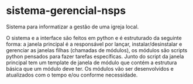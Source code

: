 # sistema-gerencial-nsps
Sistema para informatizar a gestão de uma igreja local.

O sistema e a interface são feitos em python e é estruturado da seguinte forma: a janela principal é a responsável por lançar, instalar/desinstalar e gerenciar as janelas filhas (chamadas de módulos), os módulos são scripts python pensados para fazer tarefas específicas. Junto do script da janela principal tem um template de janela de módulo que contém a estrutura básica que um módulo deve ter. Os módulos vão ser desenvolvidos e atualizados com o tempo e/ou conforme necessidade.
